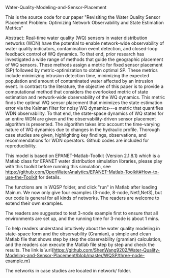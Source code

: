 Water-Quality-Modeling-and-Sensor-Placement

This is the source code for our paper "Revisiting the Water Quality Sensor Placement Problem: Optimizing Network Observability and State Estimation Metrics"

Abstract: Real-time water quality (WQ) sensors in water distribution networks (WDN) have the potential to enable network-wide observability of water quality indicators, contamination event detection, and closed-loop feedback control of WQ dynamics. To that end, prior research has investigated a wide range of methods that guide the geographic placement of WQ sensors. These methods assign a metric for fixed sensor placement (SP) followed by metric-optimization to obtain optimal SP. These metrics include minimizing intrusion detection time, minimizing the expected population and amount of contaminated water affected by an intrusion event.  In contrast to the literature, the objective of this paper is to provide a  computational method that considers the overlooked metric of state estimation and network-wide observability of the WQ dynamics. This metric finds the optimal WQ sensor placement that minimizes the state estimation error via the Kalman filter for noisy WQ dynamics---a metric that quantifies WDN observability. To that end, the state-space dynamics of WQ states for an entire WDN are given and the observability-driven sensor placement algorithm is presented. The algorithm  takes into account the time-varying nature of WQ dynamics due to changes in the hydraulic profile.  Thorough case studies are given, highlighting key findings, observations, and recommendations for WDN operators. Github codes are included for reproducibility. 

This model is based on EPANET-Matlab-Toolkit (Version 2.1.8.1) which is a Matlab class for EPANET water distribution simulation libraries, please play with this toolkit before running this simulation, see https://github.com/OpenWaterAnalytics/EPANET-Matlab-Toolkit#How-to-use-the-Toolkit for details.

The functions are in WQSP folder, and click "run" in Matlab after loading Main.m. We now only give four examples (3-node, 8-node, Net1,Net3), but our code is general for all kinds of networks. The readers are welcome to extend their own examples.

The readers are suggested to test 3-node example first to ensure that all environments are set up, and the running time for 3-node is about 1 mins.

To help readers understand intuitively about the water quality modeling in state-space form and the observability (Gramian), a simple and clean Matlab file that shows step by step the observability (gramian) calculation, and the readers can execute the Matlab file step by step and check the results. The link is \url{https://github.com/ShenWang9202/Water-Quality-Modeling-and-Sensor-Placement/blob/master/WQSP/three-node-example.m}

The networks in case studies are located in network/ folder.
